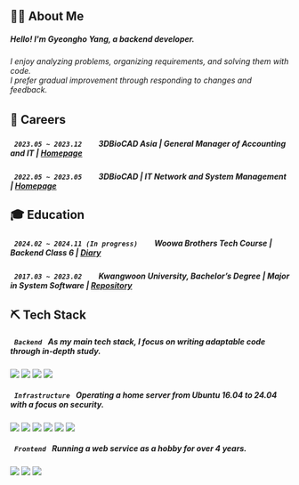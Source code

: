 ## 🙍‍♂️ About Me

##### Hello! I'm Gyeongho Yang, a backend developer.
<h6>
  I enjoy analyzing problems, organizing requirements, and solving them with code.<br>
  I prefer gradual improvement through responding to changes and feedback.
</h6>

## 💼 Careers

##### `  2023.05 ~ 2023.12  ` <img width="16" src="https://3dbiocad.com/cdn/shop/files/3D.png?width=16" /> 3DBioCAD Asia | General Manager of Accounting and IT | [Homepage](https://3dbiocadasia.com)
##### `  2022.05 ~ 2023.05  ` <img width="16" src="https://3dbiocad.com/cdn/shop/files/3D.png?width=16" /> 3DBioCAD | IT Network and System Management | [Homepage](https://3dbiocad.com)

## 🎓 Education

##### `  2024.02 ~ 2024.11 (In progress)  ` <img width="16" src="https://apply.techcourse.co.kr/favicon.ico" /> Woowa Brothers Tech Course | Backend Class 6 | [Diary](https://velog.io/@chch1213/series/woteco-6-precourse)
##### `  2017.03 ~ 2023.02  ` <img width="16" src="https://www.kw.ac.kr/ko/img/favicon.ico" /> Kwangwoon University, Bachelor’s Degree | Major in System Software | [Repository](https://github.com/geoje/KwUniversity)

## ⛏️ Tech Stack

##### `  Backend  ` As my main tech stack, I focus on writing adaptable code through in-depth study.

![](https://img.shields.io/badge/Redis-FF4438?logo=redis&style=flat-square&logoColor=white)
![](https://img.shields.io/badge/Swagger-85EA2D?logo=swagger&style=flat-square&logoColor=black)
![](https://img.shields.io/badge/Spring%20Boot-6DB33F?logo=springboot&style=flat-square&logoColor=white)
![](https://img.shields.io/badge/MySQL-4479A1?logo=mysql&style=flat-square&logoColor=white)

##### `  Infrastructure  ` Operating a home server from Ubuntu 16.04 to 24.04 with a focus on security.

![](https://img.shields.io/badge/Grafana-F46800?logo=grafana&style=flat-square&logoColor=white)
![](https://img.shields.io/badge/Ubuntu-E95420?logo=Ubuntu&style=flat-square&logoColor=white)
![](https://img.shields.io/badge/NGINX-009639?logo=nginx&style=flat-square&logoColor=white)
![](https://img.shields.io/badge/Docker-2496ED?logo=docker&style=flat-square&logoColor=white)
![](https://img.shields.io/badge/AWS%20ELB-8C4FFF?logo=awselasticloadbalancing&style=flat-square&logoColor=white)
![](https://img.shields.io/badge/GitHub%20Actions-181717?logo=github&style=flat-square&logoColor=white)

##### `  Frontend  ` Running a web service as a hobby for over 4 years.

![](https://img.shields.io/badge/React-61DAFB?logo=react&style=flat-square&logoColor=black)
![](https://img.shields.io/badge/Chakra%20UI-319795?logo=chakraui&style=flat-square&logoColor=white)
![](https://img.shields.io/badge/Redux%20Toolkit-764ABC?logo=redux&style=flat-square&logoColor=white)
